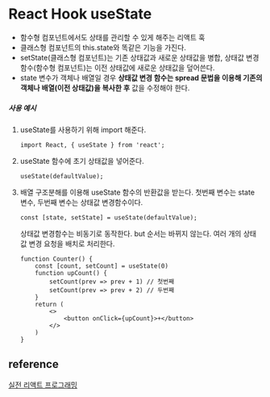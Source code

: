 # React Hook useState

- 함수형 컴포넌트에서도 상태를 관리할 수 있게 해주는 리액트 훅
- 클래스형 컴포넌트의 this.state와 똑같은 기능을 가진다.
- setState(클래스형 컴포넌트)는 기존 상태값과 새로운 상태값을 병합, 상태값 변경함수(함수형 컴포넌트)는 이전 상태값에 새로운 상태값을 덮어쓴다.
- state 변수가 객체나 배열일 경우 __상태값 변경 함수는 spread 문법을 이용해 기존의 객체나 배열(이전 상태값)을 복사한 후__ 값을 수정해야 한다.

##### 사용 예시
1. useState를 사용하기 위해 import 해준다.
    ```
    import React, { useState } from 'react'; 
    ```
2. useState 함수에 초기 상태값을 넣어준다.
    ```
    useState(defaultValue);
    ```
3. 배열 구조분해를 이용해 useState 함수의 반환값을 받는다. 
첫번째 변수는 state 변수, 두번째 변수는 상태값 변경함수이다.
    ```
    const [state, setState] = useState(defaultValue);
    ```
    상태값 변경함수는 비동기로 동작한다. but 순서는 바뀌지 않는다.
    여러 개의 상태값 변경 요청을 배치로 처리한다.

    ```
    function Counter() {
        const [count, setCount] = useState(0)
        function upCount() {
            setCount(prev => prev + 1) // 첫번째
            setCount(prev => prev + 2) // 두번째
        }
        return (
            <>
                <button onClick={upCount}>+</button>
            </>
        )
    }
    ```



## reference 
[실전 리액트 프로그래밍](http://www.yes24.com/Product/Goods/74223605)
